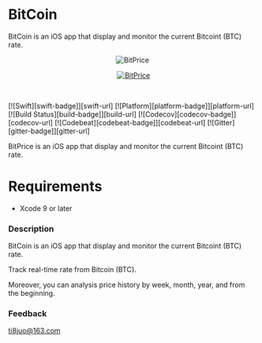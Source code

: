 # BitCoin
BitCoin is an iOS app that display and monitor the current Bitcoint (BTC) rate.


<p align="center">
  <img src="https://firebasestorage.googleapis.com/v0/b/bitprice-55d7d.appspot.com/o/GitHub%2FHeader.jpg?alt=media&token=8e7b04c8-a510-4501-96b2-57f4fc6c6098" alt="BitPrice" title="BitPrice">
</p>

<p align="center">
  <a href="https://itunes.apple.com/us/app/bitprice-bitcoin-rate/id1343270451?l=pt&ls=1&mt=8"><img src="https://firebasestorage.googleapis.com/v0/b/bitprice-55d7d.appspot.com/o/GitHub%2FDownload_AppStore.png?alt=media&token=8ec5395f-b98c-44e8-af46-cce857d29b36" alt="BitPrice" title="BitPrice"/></a>
</p>

<br/>

[![Swift][swift-badge]][swift-url]
[![Platform][platform-badge]][platform-url]
[![Build Status][build-badge]][build-url]
[![Codecov][codecov-badge]][codecov-url]
[![Codebeat][codebeat-badge]][codebeat-url]
[![Gitter][gitter-badge]][gitter-url]

BitPrice is an iOS app that display and monitor the current Bitcoint (BTC) rate.

# Requirements

- Xcode 9 or later

### Description
BitCoin is an iOS app that display and monitor the current Bitcoint (BTC) rate.

Track real-time rate from Bitcoin (BTC).

Moreover, you can analysis price history by week, month, year, and from the beginning.

### Feedback
ti8juo@163.com

